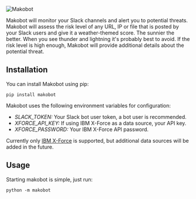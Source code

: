 ![Makobot](http://content.screencast.com/users/amcdaniel22/folders/Snagit/media/8ceee026-f25a-4beb-918c-69d8d322af82/2016-04-07_15-48-40.png)

Makobot will monitor your Slack channels and alert you to potential threats.
Makobot will assess the risk level of any URL, IP or file that is posted by
your Slack users and give it a weather-themed score. The sunnier the better.
When you see thunder and lightning it's probably best to avoid. If the risk
level is high enough, Makobot will provide additional details about the
potential threat.

## Installation

You can install Makobot using pip:

    pip install makobot

Makobot uses the following environment variables for configuration:

 * *SLACK_TOKEN:* Your Slack bot user token, a bot user is recommended.
 * *XFORCE_API_KEY:* If using IBM X-Force as a data source, your API key.
 * *XFORCE_PASSWORD:* Your IBM X-Force API password.

Currently only [IBM X-Force](https://exchange.xforce.ibmcloud.com/) is supported, but additional data sources will be
added in the future.

## Usage

Starting makobot is simple, just run:

    python -m makobot
